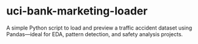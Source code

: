 # uci-bank-marketing-loader
A simple Python script to load and preview a traffic accident dataset using Pandas—ideal for EDA, pattern detection, and safety analysis projects.
